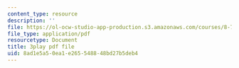 ```yaml
---
content_type: resource
description: ''
file: https://ol-ocw-studio-app-production.s3.amazonaws.com/courses/8-701-introduction-to-nuclear-and-particle-physics-fall-2020/8ad1e5a50ea1e265548848bd27b5deb4_AQkCZmhu0aA.pdf
file_type: application/pdf
resourcetype: Document
title: 3play pdf file
uid: 8ad1e5a5-0ea1-e265-5488-48bd27b5deb4
---
```

